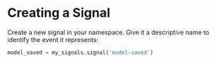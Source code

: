 # Creating a Signal

Create a new signal in your namespace. Give it a descriptive name to identify the event it represents:

```python
model_saved = my_signals.signal('model-saved')
```


